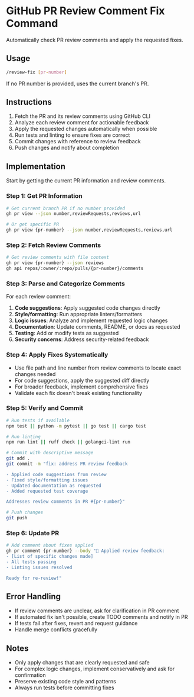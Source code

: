 # GitHub PR Review Comment Fix Command

Automatically check PR review comments and apply the requested fixes.

## Usage
```bash
/review-fix [pr-number]
```

If no PR number is provided, uses the current branch's PR.

## Instructions
1. Fetch the PR and its review comments using GitHub CLI
2. Analyze each review comment for actionable feedback
3. Apply the requested changes automatically when possible
4. Run tests and linting to ensure fixes are correct
5. Commit changes with reference to review feedback
6. Push changes and notify about completion

## Implementation
Start by getting the current PR information and review comments.

### Step 1: Get PR Information
```bash
# Get current branch PR if no number provided
gh pr view --json number,reviewRequests,reviews,url

# Or get specific PR
gh pr view {pr-number} --json number,reviewRequests,reviews,url
```

### Step 2: Fetch Review Comments
```bash
# Get review comments with file context
gh pr view {pr-number} --json reviews
gh api repos/:owner/:repo/pulls/{pr-number}/comments
```

### Step 3: Parse and Categorize Comments
For each review comment:
1. **Code suggestions**: Apply suggested code changes directly
2. **Style/formatting**: Run appropriate linters/formatters
3. **Logic issues**: Analyze and implement requested logic changes  
4. **Documentation**: Update comments, README, or docs as requested
5. **Testing**: Add or modify tests as suggested
6. **Security concerns**: Address security-related feedback

### Step 4: Apply Fixes Systematically
- Use file path and line number from review comments to locate exact changes needed
- For code suggestions, apply the suggested diff directly
- For broader feedback, implement comprehensive fixes
- Validate each fix doesn't break existing functionality

### Step 5: Verify and Commit
```bash
# Run tests if available
npm test || python -m pytest || go test || cargo test

# Run linting
npm run lint || ruff check || golangci-lint run

# Commit with descriptive message
git add .
git commit -m "fix: address PR review feedback

- Applied code suggestions from review
- Fixed style/formatting issues  
- Updated documentation as requested
- Added requested test coverage

Addresses review comments in PR #{pr-number}"

# Push changes
git push
```

### Step 6: Update PR
```bash
# Add comment about fixes applied
gh pr comment {pr-number} --body "🤖 Applied review feedback:
- [List of specific changes made]
- All tests passing
- Linting issues resolved

Ready for re-review!"
```

## Error Handling
- If review comments are unclear, ask for clarification in PR comment
- If automated fix isn't possible, create TODO comments and notify in PR
- If tests fail after fixes, revert and request guidance
- Handle merge conflicts gracefully

## Notes
- Only apply changes that are clearly requested and safe
- For complex logic changes, implement conservatively and ask for confirmation
- Preserve existing code style and patterns
- Always run tests before committing fixes